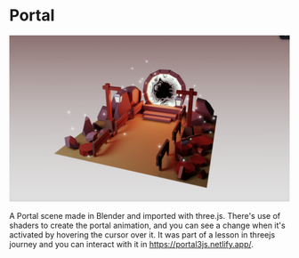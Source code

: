 # Portal

![alt-text](https://github.com/mbspcruz/portal/blob/main/assets/prtal.png?raw=true)

A Portal scene made in Blender and imported with three.js.
There's use of shaders to create the portal animation, and you can see a change when it's activated by hovering the cursor over it. 
It was part of a lesson in threejs journey and you can interact with it in https://portal3js.netlify.app/.

